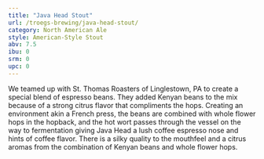 ```yaml
---
title: "Java Head Stout"
url: /troegs-brewing/java-head-stout/
category: North American Ale
style: American-Style Stout
abv: 7.5
ibu: 0
srm: 0
upc: 0
---
```

We teamed up with St. Thomas Roasters of Linglestown, PA to create a special blend of espresso beans. They added Kenyan beans to the mix because of a strong citrus flavor that compliments the hops. Creating an environment akin a French press, the beans are combined with whole flower hops in the hopback, and the hot wort passes through the vessel on the way to fermentation giving Java Head a lush coffee espresso nose and hints of coffee flavor. There is a silky quality to the mouthfeel and a citrus aromas from the combination of Kenyan beans and whole flower hops.
